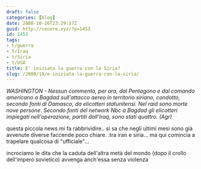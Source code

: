 ```yaml
---
draft: false
categories: [blog]
date: 2008-10-26T23:29:17Z
guid: http://cecere.xyz/?p=1453
id: 1453
tags:
- t/guerra
- t/Iraq
- t/Siria
- t/USA
title: E' iniziata la guerra con la Siria?
slug: /2008/10/e-iniziata-la-guerra-con-la-siria/
---
```


_WASHINGTON - Nessun commento, per ora, dal Pentagono e dal comando americano a Bagdad sull'attacco aereo in territorio siriano, condotto, secondo fonti di Damasco, da elicotteri statunitensi. Nel raid sono morte nove persone. Secondo fonti del network Nbc a Bagdad gli elicotteri impiegati nell'operazione, partiti dall'Iraq, sono stati quattro. (Agr)_

questa piccola news mi fa rabbrividire.. si sa che negli ultimi mesi sono già avvenute diverse faccende poco chiare. .tra iran e siria… ma qui comincia a trapelare qualcosa di "ufficiale"…

incrociamo le dita che la caduta dell'altra metà del mondo (dopo il crollo dell'impero sovietico) avvenga anch'essa senza violenza
